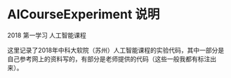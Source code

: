 # AICourseExperiment 说明

2018 第一学习 人工智能课程

这里记录了2018年中科大软院（苏州）人工智能课程的实验代码，其中一部分是自己参考网上的资料写的，有部分是老师提供的代码（这些一般我都有标注出来）。
